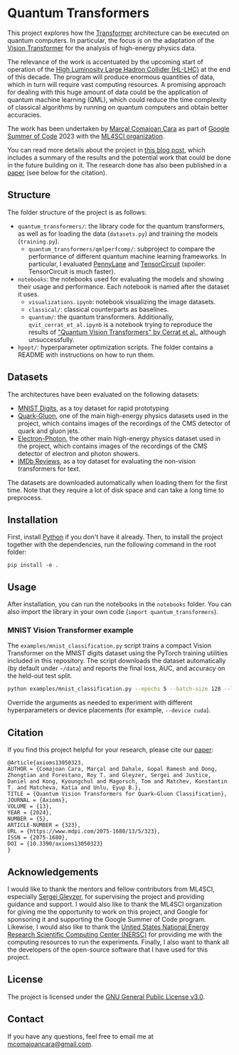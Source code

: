 # Quantum Transformers

This project explores how the [Transformer](https://en.wikipedia.org/wiki/Transformer_(machine_learning_model)) architecture can be executed on quantum computers. In particular, the focus is on the adaptation of the [Vision Transformer](https://en.wikipedia.org/wiki/Vision_transformer) for the analysis of high-energy physics data.

The relevance of the work is accentuated by the upcoming start of operation of the [High Luminosity Large Hadron Collider (HL-LHC)](https://hilumilhc.web.cern.ch/content/hl-lhc-project) at the end of this decade. The program will produce enormous quantities of data, which in turn will require vast computing resources. A promising approach for dealing with this huge amount of data could be the application of quantum machine learning (QML), which could reduce the time complexity of classical algorithms by running on quantum computers and obtain better accuracies.

The work has been undertaken by [Marçal Comajoan Cara](https://marçal.cc/) as part of [Google Summer of Code](https://summerofcode.withgoogle.com) 2023 with the [ML4SCI organization](https://ml4sci.org/).

You can read more details about the project in [this blog post](https://marçal.cc/blog/gsoc23/), which includes a summary of the results and the potential work that could be done in the future building on it. The research done has also been published in a [paper](https://doi.org/10.3390/axioms13050323) (see below for the citation).

## Structure

The folder structure of the project is as follows:

- `quantum_transformers/`: the library code for the quantum transformers, as well as for loading the data (`datasets.py`) and training the models (`training.py`).
  - `quantum_transformers/qmlperfcomp/`: subproject to compare the performance of different quantum machine learning frameworks. In particular, I evaluated [PennyLane](https://pennylane.ai/) and [TensorCircuit](https://tensorcircuit.readthedocs.io/) (spoiler: TensorCircuit is much faster).
- `notebooks`: the notebooks used for evaluating the models and showing their usage and performance. Each notebook is named after the dataset it uses.
  - `visualizations.ipynb`: notebook visualizing the image datasets.
  - `classical/`: classical counterparts as baselines.
  - `quantum/`: the quantum transformers. Additionally, `qvit_cerrat_et_al.ipynb` is a notebook trying to reproduce the results of ["Quantum Vision Transformers" by Cerrat et al.](https://arxiv.org/abs/2106.03173), although unsuccessfully.
- `hpopt/`: hyperparameter optimization scripts. The folder contains a README with instructions on how to run them.


## Datasets

The architectures have been evaluated on the following datasets:

- [MNIST Digits](http://yann.lecun.com/exdb/mnist/), as a toy dataset for rapid prototyping
- [Quark-Gluon](https://arxiv.org/abs/1902.08276), one of the main high-energy physics datasets used in the project, which contains images of the recordings of the CMS detector of quark and gluon jets.
- [Electron-Photon](https://arxiv.org/abs/1807.11916), the other main high-energy physics dataset used in the project, which contains images of the recordings of the CMS detector of electron and photon showers.
- [IMDb Reviews](https://www.tensorflow.org/datasets/catalog/imdb_reviews), as a toy dataset for evaluating the non-vision transformers for text.

The datasets are downloaded automatically when loading them for the first time. Note that they require a lot of disk space and can take a long time to preprocess.

## Installation

First, install [Python](https://www.python.org/downloads/) if you don't have it already. Then, to install the project together with the dependencies, run the following command in the root folder:

```
pip install -e .
```

## Usage

After installation, you can run the notebooks in the `notebooks` folder. You can also import the library in your own code (`import quantum_transformers`).

### MNIST Vision Transformer example

The `examples/mnist_classification.py` script trains a compact Vision Transformer on the MNIST digits dataset using the PyTorch training utilities included in this repository. The script downloads the dataset automatically (by default under `~/data`) and reports the final loss, AUC, and accuracy on the held-out test split.

```bash
python examples/mnist_classification.py --epochs 5 --batch-size 128 --learning-rate 3e-4
```

Override the arguments as needed to experiment with different hyperparameters or device placements (for example, `--device cuda`).

## Citation

If you find this project helpful for your research, please cite our [paper](https://doi.org/10.3390/axioms13050323):

```
@Article{axioms13050323,
AUTHOR = {Comajoan Cara, Marçal and Dahale, Gopal Ramesh and Dong, Zhongtian and Forestano, Roy T. and Gleyzer, Sergei and Justice, Daniel and Kong, Kyoungchul and Magorsch, Tom and Matchev, Konstantin T. and Matcheva, Katia and Unlu, Eyup B.},
TITLE = {Quantum Vision Transformers for Quark–Gluon Classification},
JOURNAL = {Axioms},
VOLUME = {13},
YEAR = {2024},
NUMBER = {5},
ARTICLE-NUMBER = {323},
URL = {https://www.mdpi.com/2075-1680/13/5/323},
ISSN = {2075-1680},
DOI = {10.3390/axioms13050323}
}
```


## Acknowledgements

I would like to thank the mentors and fellow contributors from ML4SCI, especially [Sergei Gleyzer](http://sergeigleyzer.com/), for supervising the project and providing guidance and support. I would also like to thank the ML4SCI organization for giving me the opportunity to work on this project, and Google for sponsoring it and supporting the Google Summer of Code program. Likewise, I would also like to thank the [United States National Energy Research Scientific Computing Center (NERSC)](https://www.nersc.gov/) for providing me with the computing resources to run the experiments. Finally, I also want to thank all the developers of the open-source software that I have used for this project.

## License

The project is licensed under the [GNU General Public License v3.0](LICENSE.md).

## Contact

If you have any questions, feel free to email me at [mcomajoancara@gmail.com](mailto:mcomajoancara@gmail.com).
